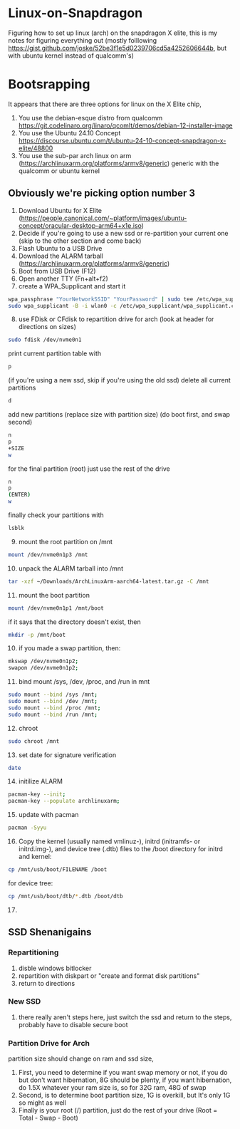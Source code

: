 # Linux-on-Snapdragon
Figuring how to set up linux (arch) on the snapdragon X elite, this is my notes for figuring everything out
(mostly folllowing https://gist.github.com/joske/52be3f1e5d0239706cd5a4252606644b, but with ubuntu kernel instead of qualcomm's)

# Bootsrapping
It appears that there are three options for linux on the X Elite chip, 
1) You use the debian-esque distro from qualcomm https://git.codelinaro.org/linaro/qcomlt/demos/debian-12-installer-image
2) You use the Ubuntu 24.10 Concept https://discourse.ubuntu.com/t/ubuntu-24-10-concept-snapdragon-x-elite/48800
3) You use the sub-par arch linux on arm (https://archlinuxarm.org/platforms/armv8/generic) generic with the qualcomm or ubuntu kernel

## Obviously we're picking option number 3
1) Download Ubuntu for X Elite (https://people.canonical.com/~platform/images/ubuntu-concept/oracular-desktop-arm64+x1e.iso)
2) Decide if you're going to use a new ssd or re-partition your current one (skip to the other section and come back)
3) Flash Ubuntu to a USB Drive
4) Download the ALARM tarball (https://archlinuxarm.org/platforms/armv8/generic)
5) Boot from USB Drive (F12) 
6) Open another TTY (Fn+alt+f2)
7) create a WPA_Supplicant and start it 
```bash
wpa_passphrase "YourNetworkSSID" "YourPassword" | sudo tee /etc/wpa_supplicant/wpa_supplicant.conf;
sudo wpa_supplicant -B -i wlan0 -c /etc/wpa_supplicant/wpa_supplicant.conf;
```
8) use FDisk or CFdisk to repartition drive for arch (look at header for directions on sizes)
```bash
sudo fdisk /dev/nvme0n1
```

print current partition table with
```bash
p
```

(if you're using a new ssd, skip if you're using the old ssd)
delete all current partitions
```bash
d
```

add new partitions (replace size with partition size) (do boot first, and swap second)
```bash
n
p
+SIZE
w
```

for the final partition (root) just use the rest of the drive
```bash
n
p
(ENTER)
w
```

finally check your partitions with
```bash
lsblk
```


9) mount the root partition on /mnt
```bash
mount /dev/nvme0n1p3 /mnt
```

10) unpack the ALARM tarball into /mnt
```bash
tar -xzf ~/Downloads/ArchLinuxArm-aarch64-latest.tar.gz -C /mnt
```

11) mount the boot partition
```bash
mount /dev/nvme0n1p1 /mnt/boot
```
if it says that the directory doesn't exist, then
```bash
mkdir -p /mnt/boot
```

10) if you made a swap partition, then:
```bash
mkswap /dev/nvme0n1p2;
swapon /dev/nvme0n1p2;
```

11) bind mount /sys, /dev, /proc, and /run in mnt
```bash
sudo mount --bind /sys /mnt;
sudo mount --bind /dev /mnt;
sudo mount --bind /proc /mnt;
sudo mount --bind /run /mnt;
```

12) chroot
```bash
sudo chroot /mnt
```

13) set date for signature verification
```bash
date
```

14) initilize ALARM
```bash
pacman-key --init;
pacman-key --populate archlinuxarm;
``` 

15) update with pacman
```bash
pacman -Syyu
```

16) Copy the kernel (usually named vmlinuz-), initrd (initramfs- or initrd.img-), and device tree (.dtb) files to the /boot directory
for initrd and kernel:
```bash
cp /mnt/usb/boot/FILENAME /boot
```
for device tree:
```bash
cp /mnt/usb/boot/dtb/*.dtb /boot/dtb
```

17) 


## SSD Shenanigains
### Repartitioning
1) disble windows bitlocker
2) repartition with diskpart or "create and format disk partitions"
3) return to directions

### New SSD
1) there really aren't steps here, just switch the ssd and return to the steps, probably have to disable secure boot

### Partition Drive for Arch
partition size should change on ram and ssd size,
1) First, you need to determine if you want swap memory or not, if you do but don't want hibernation, 8G should be plenty, if you want hibernation, do 1.5X whatever your ram size is, so for 32G ram, 48G of swap
2) Second, is to determine boot partition size, 1G is overkill, but It's only 1G so might as well
3) Finally is your root (/) partition, just do the rest of your drive (Root = Total - Swap - Boot)

